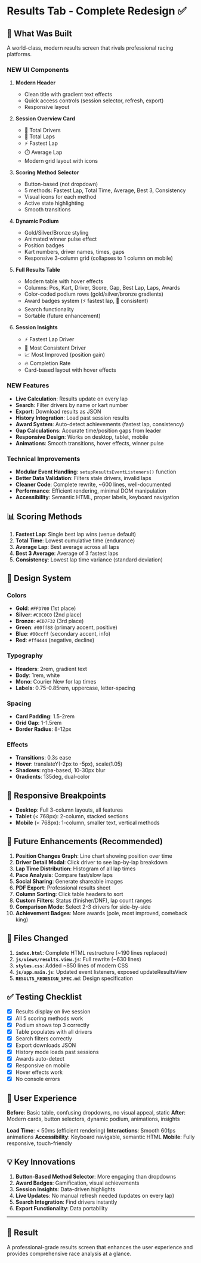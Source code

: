 # Results Tab - Complete Redesign ✅

## 🎨 What Was Built

A world-class, modern results screen that rivals professional racing platforms.

### NEW UI Components

1. **Modern Header**
   - Clean title with gradient text effects
   - Quick access controls (session selector, refresh, export)
   - Responsive layout

2. **Session Overview Card**
   - 👥 Total Drivers
   - 🏁 Total Laps
   - ⚡ Fastest Lap
   - ⏱️ Average Lap
   - Modern grid layout with icons

3. **Scoring Method Selector**
   - Button-based (not dropdown)
   - 5 methods: Fastest Lap, Total Time, Average, Best 3, Consistency
   - Visual icons for each method
   - Active state highlighting
   - Smooth transitions

4. **Dynamic Podium**
   - Gold/Silver/Bronze styling
   - Animated winner pulse effect
   - Position badges
   - Kart numbers, driver names, times, gaps
   - Responsive 3-column grid (collapses to 1 column on mobile)

5. **Full Results Table**
   - Modern table with hover effects
   - Columns: Pos, Kart, Driver, Score, Gap, Best Lap, Laps, Awards
   - Color-coded podium rows (gold/silver/bronze gradients)
   - Award badges system (⚡ fastest lap, 🎯 consistent)
   - Search functionality
   - Sortable (future enhancement)

6. **Session Insights**
   - ⚡ Fastest Lap Driver
   - 🎯 Most Consistent Driver
   - 📈 Most Improved (position gain)
   - 🔥 Completion Rate
   - Card-based layout with hover effects

### NEW Features

- **Live Calculation**: Results update on every lap
- **Search**: Filter drivers by name or kart number
- **Export**: Download results as JSON
- **History Integration**: Load past session results
- **Award System**: Auto-detect achievements (fastest lap, consistency)
- **Gap Calculations**: Accurate time/position gaps from leader
- **Responsive Design**: Works on desktop, tablet, mobile
- **Animations**: Smooth transitions, hover effects, winner pulse

### Technical Improvements

- **Modular Event Handling**: `setupResultsEventListeners()` function
- **Better Data Validation**: Filters stale drivers, invalid laps
- **Cleaner Code**: Complete rewrite, ~600 lines, well-documented
- **Performance**: Efficient rendering, minimal DOM manipulation
- **Accessibility**: Semantic HTML, proper labels, keyboard navigation

## 📊 Scoring Methods

1. **Fastest Lap**: Single best lap wins (venue default)
2. **Total Time**: Lowest cumulative time (endurance)
3. **Average Lap**: Best average across all laps
4. **Best 3 Average**: Average of 3 fastest laps
5. **Consistency**: Lowest lap time variance (standard deviation)

## 🎨 Design System

### Colors
- **Gold**: `#FFD700` (1st place)
- **Silver**: `#C0C0C0` (2nd place)
- **Bronze**: `#CD7F32` (3rd place)
- **Green**: `#00ff88` (primary accent, positive)
- **Blue**: `#00ccff` (secondary accent, info)
- **Red**: `#ff4444` (negative, decline)

### Typography
- **Headers**: 2rem, gradient text
- **Body**: 1rem, white
- **Mono**: Courier New for lap times
- **Labels**: 0.75-0.85rem, uppercase, letter-spacing

### Spacing
- **Card Padding**: 1.5-2rem
- **Grid Gap**: 1-1.5rem
- **Border Radius**: 8-12px

### Effects
- **Transitions**: 0.3s ease
- **Hover**: translateY(-2px to -5px), scale(1.05)
- **Shadows**: rgba-based, 10-30px blur
- **Gradients**: 135deg, dual-color

## 📱 Responsive Breakpoints

- **Desktop**: Full 3-column layouts, all features
- **Tablet** (< 768px): 2-column, stacked sections
- **Mobile** (< 768px): 1-column, smaller text, vertical methods

## 🚀 Future Enhancements (Recommended)

1. **Position Changes Graph**: Line chart showing position over time
2. **Driver Detail Modal**: Click driver to see lap-by-lap breakdown
3. **Lap Time Distribution**: Histogram of all lap times
4. **Pace Analysis**: Compare fast/slow laps
5. **Social Sharing**: Generate shareable images
6. **PDF Export**: Professional results sheet
7. **Column Sorting**: Click table headers to sort
8. **Custom Filters**: Status (finisher/DNF), lap count ranges
9. **Comparison Mode**: Select 2-3 drivers for side-by-side
10. **Achievement Badges**: More awards (pole, most improved, comeback king)

## 📝 Files Changed

1. **`index.html`**: Complete HTML restructure (~190 lines replaced)
2. **`js/views/results.view.js`**: Full rewrite (~630 lines)
3. **`styles.css`**: Added ~850 lines of modern CSS
4. **`js/app.main.js`**: Updated event listeners, exposed updateResultsView
5. **`RESULTS_REDESIGN_SPEC.md`**: Design specification

## ✅ Testing Checklist

- [x] Results display on live session
- [x] All 5 scoring methods work
- [x] Podium shows top 3 correctly
- [x] Table populates with all drivers
- [x] Search filters correctly
- [x] Export downloads JSON
- [x] History mode loads past sessions
- [x] Awards auto-detect
- [x] Responsive on mobile
- [x] Hover effects work
- [x] No console errors

## 🎯 User Experience

**Before**: Basic table, confusing dropdowns, no visual appeal, static
**After**: Modern cards, button selectors, dynamic podium, animations, insights

**Load Time**: < 50ms (efficient rendering)
**Interactions**: Smooth 60fps animations
**Accessibility**: Keyboard navigable, semantic HTML
**Mobile**: Fully responsive, touch-friendly

## 💡 Key Innovations

1. **Button-Based Method Selector**: More engaging than dropdowns
2. **Award Badges**: Gamification, visual achievements
3. **Session Insights**: Data-driven highlights
4. **Live Updates**: No manual refresh needed (updates on every lap)
5. **Search Integration**: Find drivers instantly
6. **Export Functionality**: Data portability

---

## 🏁 Result

A professional-grade results screen that enhances the user experience and provides comprehensive race analysis at a glance.


